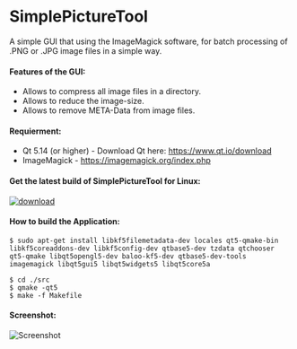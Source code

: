 # SimplePictureTool
A simple GUI that using the ImageMagick software, for batch processing of .PNG or .JPG image files in a simple way.
<br>
#### Features of the GUI: <br />
 * Allows to compress all image files in a directory.
 * Allows to reduce the image-size.
 * Allows to remove META-Data from image files.

#### Requierment: <br />
* Qt 5.14 (or higher) - Download Qt here: https://www.qt.io/download
* ImageMagick - https://imagemagick.org/index.php

#### Get the latest build of SimplePictureTool for Linux:<br />
<p>
  <a href="https://github.com/pgc062020/SimplePictureTool/releases">
      <img src="https://github.com/pgc062020/DailyDesktopWallpaperPlus/blob/main/Screenshots/ch.png" alt="download">
  </a>
</p>

#### How to build the Application:

```
$ sudo apt-get install libkf5filemetadata-dev locales qt5-qmake-bin libkf5coreaddons-dev libkf5config-dev qtbase5-dev tzdata qtchooser qt5-qmake libqt5opengl5-dev baloo-kf5-dev qtbase5-dev-tools imagemagick libqt5gui5 libqt5widgets5 libqt5core5a

$ cd ./src
$ qmake -qt5
$ make -f Makefile
``` 

#### Screenshot: <br />
![Screenshot](https://github.com/pgc062020/SimplePictureTool/blob/main/screenshot.png)
